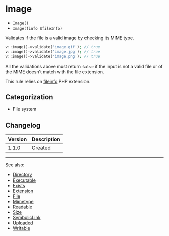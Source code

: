 # Image

- `Image()`
- `Image(finfo $fileInfo)`

Validates if the file is a valid image by checking its MIME type.

```php
v::image()->validate('image.gif'); // true
v::image()->validate('image.jpg'); // true
v::image()->validate('image.png'); // true
```

All the validations above must return `false` if the input is not a valid file
or of the MIME doesn't match with the file extension.

This rule relies on [fileinfo](http://php.net/fileinfo) PHP extension.

## Categorization

- File system

## Changelog

Version | Description
--------|-------------
  1.1.0 | Created

***
See also:

- [Directory](Directory.md)
- [Executable](Executable.md)
- [Exists](Exists.md)
- [Extension](Extension.md)
- [File](File.md)
- [Mimetype](Mimetype.md)
- [Readable](Readable.md)
- [Size](Size.md)
- [SymbolicLink](SymbolicLink.md)
- [Uploaded](Uploaded.md)
- [Writable](Writable.md)
